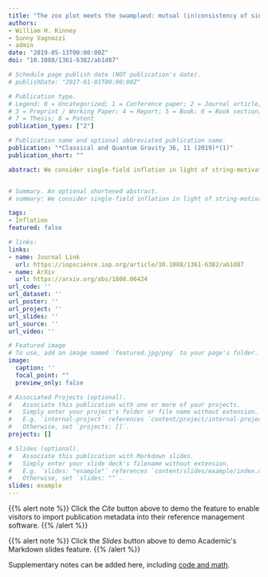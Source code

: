 ```yaml
---
title: "The zoo plot meets the swampland: mutual (in)consistency of single-field inflation, string conjectures, and cosmological data"
authors:
- William H. Kinney
- Sunny Vagnozzi
- admin
date: "2019-05-13T00:00:00Z"
doi: "10.1088/1361-6382/ab1d87"

# Schedule page publish date (NOT publication's date).
# publishDate: "2017-01-01T00:00:00Z"

# Publication type.
# Legend: 0 = Uncategorized; 1 = Conference paper; 2 = Journal article;
# 3 = Preprint / Working Paper; 4 = Report; 5 = Book; 6 = Book section;
# 7 = Thesis; 8 = Patent
publication_types: ["2"]

# Publication name and optional abbreviated publication name.
publication: "*Classical and Quantum Gravity 36, 11 (2019)*(1)"
publication_short: ""

abstract: We consider single-field inflation in light of string-motivated swampland conjectures suggesting that effective scalar field theories with a consistent UV completion must have field excursion $\Delta \phi \lesssim M_{\rm Pl}$, in combination with a sufficiently steep potential, $M_{\rm Pl} V_\phi/V \gtrsim {\cal O}(1)$. Here, we show that the swampland conjectures are inconsistent with existing observational constraints on single-field inflation. Focusing on the observationally favoured class of concave potentials, we map the allowed swampland region onto the $n_S$-$r$ zoo plot of inflationary models, and find that consistency with the Planck satellite and BICEP2/Keck Array requires $M_{\rm Pl} V_\phi/V \lesssim 0.1$ and $-0.02 \lesssim M_{\rm Pl}^2 V_{\phi\phi}/V < 0$, in strong tension with swampland conjectures. Extension to non-canonical models such as DBI Inflation does not significantly weaken the bound.


# Summary. An optional shortened abstract.
# summary: We consider single-field inflation in light of string-motivated swampland conjectures suggesting that effective scalar field theories with a consistent UV completion must have field excursion $\Delta \phi \lesssim M_{\rm Pl}$, in combination with a sufficiently steep potential, $M_{\rm Pl} V_\phi/V \gtrsim {\cal O}(1)$. Here, we show that the swampland conjectures are inconsistent with existing observational constraints on single-field inflation. Focusing on the observationally favoured class of concave potentials, we map the allowed swampland region onto the $n_S$-$r$ zoo plot of inflationary models, and find that consistency with the Planck satellite and BICEP2/Keck Array requires $M_{\rm Pl} V_\phi/V \lesssim 0.1$ and $-0.02 \lesssim M_{\rm Pl}^2 V_{\phi\phi}/V < 0$, in strong tension with swampland conjectures. Extension to non-canonical models such as DBI Inflation does not significantly weaken the bound.

tags:
- Inflation
featured: false

# links:
links:
- name: Journal Link
  url: https://iopscience.iop.org/article/10.1088/1361-6382/ab1d87
- name: ArXiv
  url: https://arxiv.org/abs/1808.06424
url_code: ''
url_dataset: ''
url_poster: ''
url_project: ''
url_slides: ''
url_source: ''
url_video: ''

# Featured image
# To use, add an image named `featured.jpg/png` to your page's folder. 
image:
  caption: ''
  focal_point: ""
  preview_only: false

# Associated Projects (optional).
#   Associate this publication with one or more of your projects.
#   Simply enter your project's folder or file name without extension.
#   E.g. `internal-project` references `content/project/internal-project/index.md`.
#   Otherwise, set `projects: []`.
projects: []

# Slides (optional).
#   Associate this publication with Markdown slides.
#   Simply enter your slide deck's filename without extension.
#   E.g. `slides: "example"` references `content/slides/example/index.md`.
#   Otherwise, set `slides: ""`.
slides: example
---
```


{{% alert note %}}
Click the *Cite* button above to demo the feature to enable visitors to import publication metadata into their reference management software.
{{% /alert %}}

{{% alert note %}}
Click the *Slides* button above to demo Academic's Markdown slides feature.
{{% /alert %}}

Supplementary notes can be added here, including [code and math](https://sourcethemes.com/academic/docs/writing-markdown-latex/).
